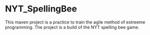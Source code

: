 # NYT_SpellingBee
This maven project is a practice to train the agile method of extreeme programming. The project is a build of the NYT spelling bee game.
